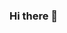### Hi there 👋

<!--
**titigmr/titigmr** is a ✨ _special_ ✨ repository because its `README.md` (this file) appears on your GitHub profile.


![Profile views](https://gpvc.arturio.dev/titigmr)

Here are some ideas to get you started:

- 🔭 I’m currently working on ...
- 🌱 I’m currently learning ...
- 👯 I’m looking to collaborate on ...
- 🤔 I’m looking for help with ...
- 💬 Ask me about ...
- 📫 How to reach me: ...
- 😄 Pronouns: ...
- ⚡ Fun fact: ...
-->

